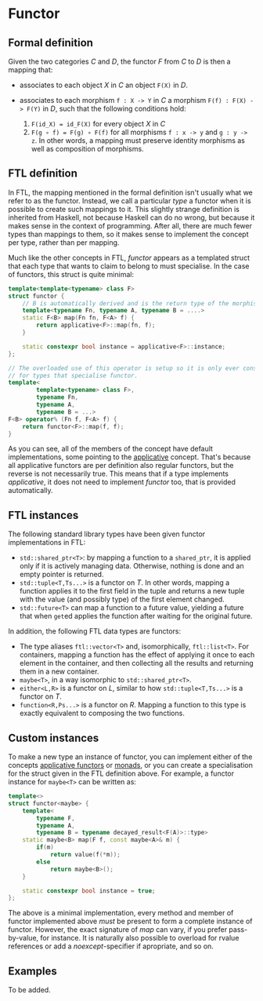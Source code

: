 Functor
=======

Formal definition
-----------------
Given the two categories _C_ and _D_, the functor _F_ from _C_ to _D_ is then a mapping that:

* associates to each object _X_ in _C_ an object `F(X)` in _D_.
* associates to each morphism `f : X -> Y` in _C_ a morphism `F(f) : F(X) -> F(Y)` in _D_, such that the following conditions hold:
  
  1. `F(id_X) = id_F(X)` for every object _X_ in _C_
  2. `F(g ∘ f) = F(g) ∘ F(f)` for all morphisms `f : x -> y` and `g : y -> z`.
In other words, a mapping must preserve identity morphisms as well as composition of morphisms.

FTL definition
--------------
In FTL, the mapping mentioned in the formal definition isn't usually what we refer to as the functor. Instead, we call a particular _type_ a functor when it is possible to create such mappings to it. This slightly strange definition is inherited from Haskell, not because Haskell can do no wrong, but because it makes sense in the context of programming. After all, there are much fewer types than mappings to them, so it makes sense to implement the concept per type, rather than per mapping.

Much like the other concepts in FTL, _functor_ appears as a templated struct that each type that wants to claim to belong to must specialise. In the case of functors, this struct is quite minimal:
```cpp
template<template<typename> class F>
struct functor {
    // B is automatically derived and is the return type of the morphism Fn
    template<typename Fn, typename A, typename B = ....>
    static F<B> map(Fn fn, F<A> f) {
        return applicative<F>::map(fn, f);
    }

    static constexpr bool instance = applicative<F>::instance;
};

// The overloaded use of this operator is setup so it is only ever considered
// for types that specialise functor.
template<
        template<typename> class F>,
        typename Fn,
        typename A,
        typename B = ...>
F<B> operator% (Fn f, F<A> f) {
    return functor<F>::map(f, f);
}
```
As you can see, all of the members of the concept have default implementations, some pointing to the [applicative](Applicative.md) concept. That's because all applicative functors are per definition also regular functors, but the reverse is not necessarily true. This means that if a type implements _applicative_, it does not need to implement _functor_ too, that is provided automatically.

FTL instances
-------------
The following standard library types have been given functor implementations in FTL:
* `std::shared_ptr<T>`: by mapping a function to a `shared_ptr`, it is applied only if it is actively managing data. Otherwise, nothing is done and an empty pointer is returned.
* `std::tuple<T,Ts...>` is a functor on _T_. In other words, mapping a function applies it to the first field in the tuple and returns a new tuple with the value (and possibly type) of the first element changed.
* `std::future<T>` can map a function to a future value, yielding a future that when `get`ed applies the function after waiting for the original future.

In addition, the following FTL data types are functors:
* The type aliases `ftl::vector<T>` and, isomorphically, `ftl::list<T>`. For containers, mapping a function has the effect of applying it once to each element in the container, and then collecting all the results and returning them in a new container.
* `maybe<T>`, in a way isomorphic to `std::shared_ptr<T>`.
* `either<L,R>` is a functor on _L_, similar to how `std::tuple<T,Ts...>` is a functor on _T_.
* `function<R,Ps...>` is a functor on _R_. Mapping a function to this type is exactly equivalent to composing the two functions.

Custom instances
----------------
To make a new type an instance of functor, you can implement either of the concepts [applicative functors](Applicative.md) or [monads](Monad.md), or you can create a specialisation for the struct given in the FTL definition above. For example, a functor instance for `maybe<T>` can be written as:
```cpp
template<>
struct functor<maybe> {
    template<
        typename F,
        typename A,
        typename B = typename decayed_result<F(A)>::type>
    static maybe<B> map(F f, const maybe<A>& m) {
        if(m)
            return value(f(*m));
        else
            return maybe<B>();
    }

    static constexpr bool instance = true;
};
```
The above is a minimal implementation, every method and member of functor implemented above _must_ be present to form a complete instance of functor. However, the exact signature of _map_ can vary, if you prefer pass-by-value, for instance. It is naturally also possible to overload for rvalue references or add a _noexcept_-specifier if apropriate, and so on.

Examples
--------
To be added.
